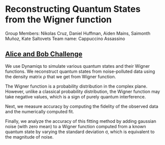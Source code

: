 # Reconstructing Quantum States from the Wigner function
Group Members: Nikolas Cruz, Daniel Huffman, Aiden Mains, Saimonth Muñoz, Kate Saltovets 
Team name: Cappuccino Assassino
## [Alice and Bob Challenge](https://github.com/schlegeldavid/yq25_alice-bob_challenge/tree/main)
We use Dynamiqs to simulate various quantum states and their Wigner functions. We reconstruct quantum states from noise-polluted data using the density matrix ρ that we get from Wigner function.

The Wigner function is a probability distribution in the complex plane. However, unlike a classical probability distribution, the Wigner function may take negative values, which is a sign of purely quantum interference.

Next, we measure accuracy by computing the fidelity of the observed data and the numerically computed fit.

Finally, we analyze the accuracy of this fitting method by adding gaussian noise (with zero mean) to a Wigner function computed from a known quantum state by varying the standard deviation σ, which is equivalent to the magnitude of noise.
